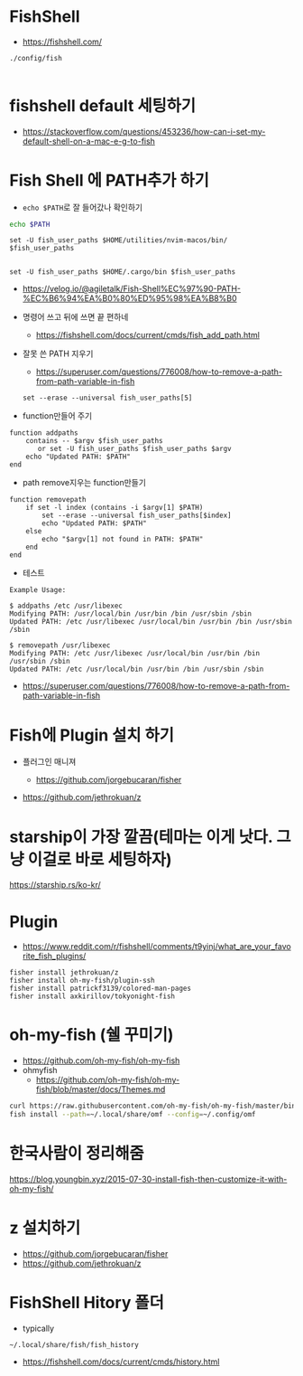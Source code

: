 # FishShell

- https://fishshell.com/

```bash
./config/fish
  
```

# fishshell default 세팅하기
- https://stackoverflow.com/questions/453236/how-can-i-set-my-default-shell-on-a-mac-e-g-to-fish

# Fish Shell 에 PATH추가 하기 

- `echo $PATH`로 잘 들어갔나 확인하기
```bash
echo $PATH
```

```
set -U fish_user_paths $HOME/utilities/nvim-macos/bin/ $fish_user_paths


set -U fish_user_paths $HOME/.cargo/bin $fish_user_paths
```
- https://velog.io/@agiletalk/Fish-Shell%EC%97%90-PATH-%EC%B6%94%EA%B0%80%ED%95%98%EA%B8%B0
- 명령어 쓰고 뒤에 쓰면 끝 편하네 
  - https://fishshell.com/docs/current/cmds/fish_add_path.html

- 잘못 쓴 PATH 지우기
  - https://superuser.com/questions/776008/how-to-remove-a-path-from-path-variable-in-fish
  ```
  set --erase --universal fish_user_paths[5]
  ```

- function만들어 주기
```
function addpaths
    contains -- $argv $fish_user_paths
       or set -U fish_user_paths $fish_user_paths $argv
    echo "Updated PATH: $PATH"
end
```

- path remove지우는 function만들기
```
function removepath
    if set -l index (contains -i $argv[1] $PATH)
        set --erase --universal fish_user_paths[$index]
        echo "Updated PATH: $PATH"
    else
        echo "$argv[1] not found in PATH: $PATH"
    end
end
```

- 테스트
```
Example Usage:

$ addpaths /etc /usr/libexec
Modifying PATH: /usr/local/bin /usr/bin /bin /usr/sbin /sbin
Updated PATH: /etc /usr/libexec /usr/local/bin /usr/bin /bin /usr/sbin /sbin

$ removepath /usr/libexec
Modifying PATH: /etc /usr/libexec /usr/local/bin /usr/bin /bin /usr/sbin /sbin
Updated PATH: /etc /usr/local/bin /usr/bin /bin /usr/sbin /sbin

```

- https://superuser.com/questions/776008/how-to-remove-a-path-from-path-variable-in-fish


# Fish에 Plugin 설치 하기

- 플러그인 매니져
  - https://github.com/jorgebucaran/fisher

- https://github.com/jethrokuan/z

# starship이 가장 깔끔(테마는 이게 낫다. 그냥 이걸로 바로 세팅하자)

https://starship.rs/ko-kr/


# Plugin

- https://www.reddit.com/r/fishshell/comments/t9yinj/what_are_your_favorite_fish_plugins/

```
fisher install jethrokuan/z
fisher install oh-my-fish/plugin-ssh
fisher install patrickf3139/colored-man-pages
fisher install axkirillov/tokyonight-fish
```

# oh-my-fish (쉘 꾸미기)
- https://github.com/oh-my-fish/oh-my-fish
- ohmyfish
  - https://github.com/oh-my-fish/oh-my-fish/blob/master/docs/Themes.md

```bash
curl https://raw.githubusercontent.com/oh-my-fish/oh-my-fish/master/bin/install > install
fish install --path=~/.local/share/omf --config=~/.config/omf
```

# 한국사람이 정리해줌
https://blog.youngbin.xyz/2015-07-30-install-fish-then-customize-it-with-oh-my-fish/

# z 설치하기

- https://github.com/jorgebucaran/fisher
- https://github.com/jethrokuan/z

# FishShell Hitory 폴더 

- typically 
```
~/.local/share/fish/fish_history
```

- https://fishshell.com/docs/current/cmds/history.html
